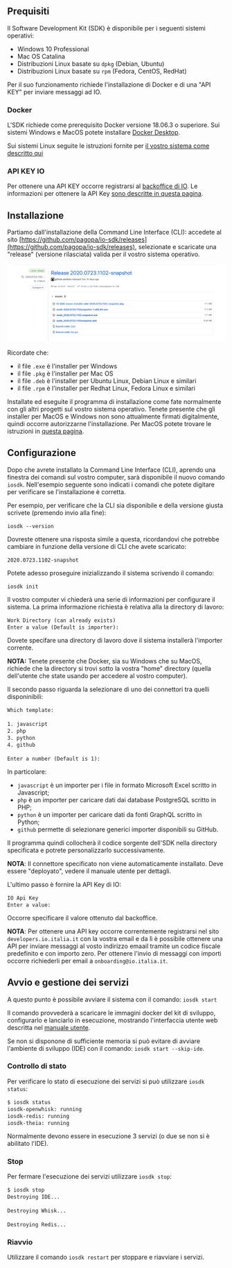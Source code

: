 ## Prequisiti

Il Software Development Kit (SDK) è disponibile per i seguenti sistemi operativi:

- Windows 10 Professional
- Mac OS Catalina
- Distribuzioni Linux basate su `dpkg` (Debian, Ubuntu)
- Distribuzioni Linux basate su `rpm` (Fedora, CentOS, RedHat)

Per il suo funzionamento richiede l'installazione di Docker e di una "API KEY" per inviare messaggi ad IO. 

### Docker

L'SDK richiede come prerequisito Docker versione 18.06.3 o superiore. Sui sistemi Windows e MacOS potete installare [Docker Desktop](https://www.docker.com/products/docker-desktop).

Sui sistemi Linux seguite le istruzioni fornite per [il vostro sistema come descritto qui](https://docs.docker.com/engine/install/)

### API KEY IO

Per ottenere una API KEY occorre registrarsi al [backoffice di IO](https://developer.io.italia.it/). Le informazioni per ottenere la API Key [sono descritte in questa pagina](https://developer.io.italia.it/openapi.html).

## Installazione

Partiamo dall'installazione della Command Line Interface (CLI): accedete al sito [https://github.com/pagopa/io-sdk/releases](https://github.com/pagopa/io-sdk/releases), selezionate e scaricate una "release" (versione rilasciata) valida per il vostro sistema operativo.

![Releses](/docs/images/admin-releases.png)

Ricordate che: 
- il file `.exe` è l'installer per Windows
- il file `.pkg` è l'installer per Mac OS
- il file `.deb` è l'installer per Ubuntu Linux, Debian Linux e similari
- il file `.rpm` è l'installer per Redhat Linux, Fedora Linux e similari

Installate ed eseguite il programma di installazione come fate normalmente con gli altri progetti sul vostro sistema operativo. Tenete presente che gli installer per MacOS e Windows non sono attualmente firmati digitalmente, quindi occorre autorizzarne l'installazione. Per MacOS potete trovare le istruzioni in [questa pagina](https://support.apple.com/it-it/HT202491).

## Configurazione

Dopo che avrete installato la Command Line Interface (CLI), aprendo una finestra dei comandi sul vostro computer, sarà disponibile il nuovo comando `iosdk`. Nell'esempio seguente sono indicati i comandi che potete digitare per verificare se l'installazione è corretta.

Per esempio, per verificare che la CLI sia disponibile e della versione giusta scrivete (premendo invio alla fine):

```
iosdk --version
```

Dovreste ottenere una risposta simile a questa, ricordandovi che potrebbe cambiare in funzione della versione di CLI che avete scaricato:

```
2020.0723.1102-snapshot
```

Potete adesso proseguire inizializzando il sistema scrivendo il comando:

```
iosdk init
```

Il vostro computer vi chiederà una serie di informazioni per configurare il sistema. La prima informazione richiesta è relativa alla la directory di lavoro:

```
Work Directory (can already exists)
Enter a value (Default is importer):
```

Dovete specifare una directory di lavoro dove il sistema installerà l'importer corrente.

**NOTA:** Tenete presente che Docker, sia su Windows che su MacOS, richiede che la directory si trovi sotto la vostra "home" directory (quella dell'utente che state usando per accedere al vostro computer).

Il secondo passo riguarda la selezionare di uno dei connettori tra quelli disponinibili:

```
Which template:

1. javascript
2. php
3. python
4. github

Enter a number (Default is 1):
```

In particolare:

- `javascript` è un importer per i file in formato Microsoft Excel scritto in Javascript;
- `php` è un importer per caricare dati dai database PostgreSQL scritto in PHP;
- `python` è un importer per caricare dati da fonti GraphQL scritto in Python;
- `github` permette di selezionare generici importer disponibili su GitHub.

Il programma quindi collocherà il codice sorgente dell'SDK nella directory specificata e potrete personalizzarlo successivamente.

**NOTA**: Il connettore specificato non viene automaticamente installato. Deve essere "deployato", vedere il manuale utente per dettagli.

L'ultimo passo è fornire la API Key di IO:

```
IO Api Key
Enter a value: 
```

Occorre specificare il valore ottenuto dal backoffice.

**NOTA**: Per ottenere una API key occorre correntemente registrarsi nel sito `developers.io.italia.it` con la vostra email e da lì è possibile ottenere una API per inviare messaggi al vosto indirizzo emaail tramite un codice fiscale  predefinito e con importo zero. Per ottenere l'invio di messaggi con importi occorre richiederli per email a `onboarding@io.italia.it`.

## Avvio e gestione dei servizi

A questo punto è possibile avviare il sistema con il comando: `iosdk start`

Il comando provvederà a scaricare le immagini docker del kit di sviluppo, configurarlo e lanciarlo in esecuzione, mostrando l'interfaccia utente web descritta nel [manuale utente](/docs/utente.md).


Se non si disponone di sufficiente memoria si può evitare di avviare l'ambiente di sviluppo (IDE) con il comando: `iosdk start --skip-ide`.

### Controllo di stato

Per verificare lo stato di esecuzione dei servizi si può utilizzare `iosdk status`:

```
$ iosdk status
iosdk-openwhisk: running
iosdk-redis: running
iosdk-theia: running
```

Normalmente devono essere in esecuzione 3 servizi (o due se non si è abilitato l'IDE).

### Stop

Per fermare l'esecuzione dei servizi utilizzare `iosdk stop`:

```
$ iosdk stop
Destroying IDE...

Destroying Whisk...

Destroying Redis...
```

### Riavvio

Utilizzare il comando `iosdk restart` per stoppare e riavviare i servizi.
